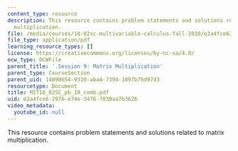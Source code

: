 ```yaml
---
content_type: resource
description: This resource contains problem statements and solutions related to matrix
  multiplication.
file: /media/courses/18-02sc-multivariable-calculus-fall-2010/e2a4fce62976e74e34767839aa7b3626_MIT18_02SC_pb_10_comb.pdf
file_type: application/pdf
learning_resource_types: []
license: https://creativecommons.org/licenses/by-nc-sa/4.0/
ocw_type: OCWFile
parent_title: '.Session 9: Matrix Multiplication'
parent_type: CourseSection
parent_uid: 14090654-9310-aba4-7394-1897b75d97d3
resourcetype: Document
title: MIT18_02SC_pb_10_comb.pdf
uid: e2a4fce6-2976-e74e-3476-7839aa7b3626
video_metadata:
  youtube_id: null
---
```

This resource contains problem statements and solutions related to matrix multiplication.